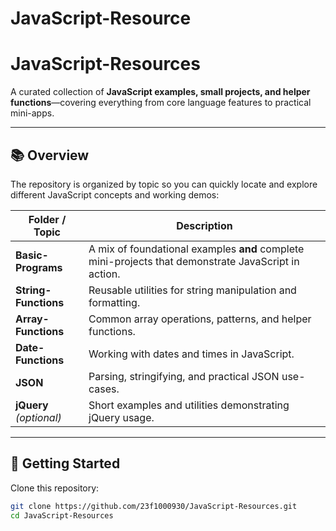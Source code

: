 # JavaScript-Resource
# JavaScript-Resources

A curated collection of **JavaScript examples, small projects, and helper functions**—covering everything from core language features to practical mini-apps.

---

## 📚 Overview
The repository is organized by topic so you can quickly locate and explore different JavaScript concepts and working demos:

| Folder / Topic | Description |
| -------------- | ----------- |
| **Basic-Programs** | A mix of foundational examples **and** complete mini-projects that demonstrate JavaScript in action. |
| **String-Functions** | Reusable utilities for string manipulation and formatting. |
| **Array-Functions** | Common array operations, patterns, and helper functions. |
| **Date-Functions**  | Working with dates and times in JavaScript. |
| **JSON**            | Parsing, stringifying, and practical JSON use-cases. |
| **jQuery** *(optional)* | Short examples and utilities demonstrating jQuery usage. |

---

## 🚀 Getting Started

Clone this repository:
```bash
git clone https://github.com/23f1000930/JavaScript-Resources.git
cd JavaScript-Resources

